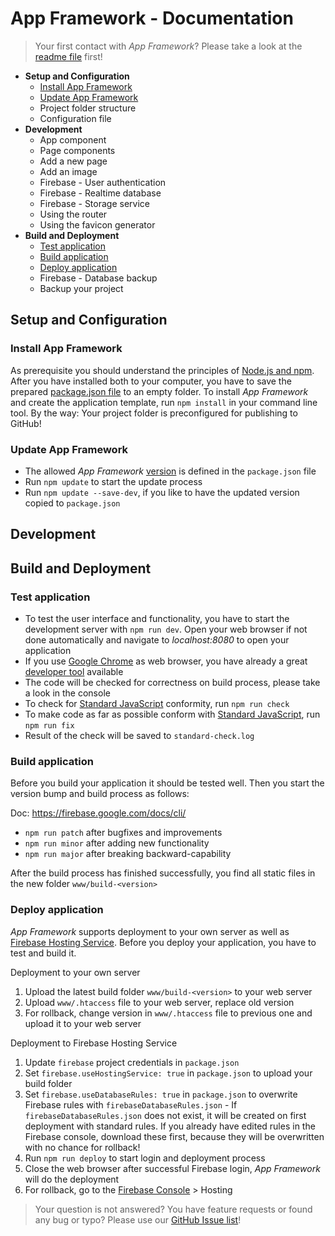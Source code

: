 # App Framework - Documentation

> Your first contact with *App Framework*? Please take a look at the [readme file](README.md) first!

- **Setup and Configuration**
  - [Install App Framework](#install-app-framework)
  - [Update App Framework](#update-app-framework)
  - Project folder structure
  - Configuration file
- **Development**
  - App component
  - Page components
  - Add a new page
  - Add an image
  - Firebase - User authentication
  - Firebase - Realtime database
  - Firebase - Storage service
  - Using the router
  - Using the favicon generator
- **Build and Deployment**
  - [Test application](#test-application)
  - [Build application](#build-application)
  - [Deploy application](#deploy-application)
  - Firebase - Database backup
  - Backup your project
  
## Setup and Configuration

### Install App Framework

As prerequisite you should understand the principles of [Node.js and npm](https://docs.npmjs.com/getting-started/what-is-npm). After you have installed both to your computer, you have to save the prepared [package.json file](https://raw.githubusercontent.com/scriptPilot/app-framework/master/demo-app/package.json) to an empty folder. To install *App Framework* and create the application template, run `npm install` in your command line tool. By the way: Your project folder is preconfigured for publishing to GitHub!

### Update App Framework

* The allowed *App Framework* [version](https://docs.npmjs.com/misc/semver) is defined in the `package.json` file
* Run `npm update` to start the update process
* Run `npm update --save-dev`, if you like to have the updated version copied to `package.json`

## Development

## Build and Deployment

### Test application

- To test the user interface and functionality, you have to start the development server with `npm run dev`. Open your web browser if not done automatically and navigate to *localhost:8080* to open your application
- If you use [Google Chrome](https://www.google.de/chrome/) as web browser, you have already a great [developer tool](https://developers.google.com/web/tools/chrome-devtools/) available
- The code will be checked for correctness on build process, please take a look in the console
- To check for [Standard JavaScript](http://standardjs.com/) conformity, run `npm run check`
- To make code as far as possible conform with [Standard JavaScript](http://standardjs.com/), run `npm run fix`
- Result of the check will be saved to `standard-check.log`

### Build application

Before you build your application it should be tested well. Then you start the version bump and build process as follows:

Doc: https://firebase.google.com/docs/cli/

- `npm run patch` after bugfixes and improvements
- `npm run minor` after adding new functionality
- `npm run major` after breaking backward-capability

After the build process has finished successfully, you find all static files in the new folder `www/build-<version>`

### Deploy application

*App Framework* supports deployment to your own server as well as [Firebase Hosting Service](https://firebase.google.com/docs/hosting/). Before you deploy your application, you have to test and build it.

Deployment to your own server

1. Upload the latest build folder `www/build-<version>` to your web server
2. Upload `www/.htaccess` file to your web server, replace old version
3. For rollback, change version in `www/.htaccess` file to previous one and upload it to your web server

Deployment to Firebase Hosting Service

1. Update `firebase` project credentials in `package.json`
2. Set `firebase.useHostingService: true` in `package.json` to upload your build folder
3. Set `firebase.useDatabaseRules: true` in `package.json` to overwrite Firebase rules with `firebaseDatabaseRules.json` - If `firebaseDatabaseRules.json` does not exist, it will be created on first deployment with standard rules. If you already have edited rules in the Firebase console, download these first, because they will be overwritten with no chance for rollback!  
4. Run `npm run deploy` to start login and deployment process
5. Close the web browser after successful Firebase login, *App Framework* will do the deployment
6. For rollback, go to the [Firebase Console](https://console.firebase.google.com/) > Hosting

> Your question is not answered? You have feature requests or found any bug or typo? Please use our [GitHub Issue list](https://github.com/scriptPilot/app-framework/issues)!
